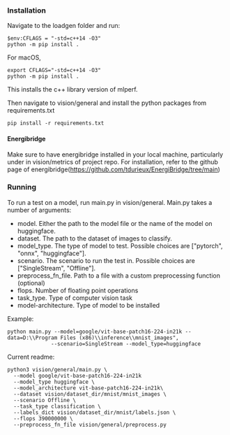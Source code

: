 ### Installation

Navigate to the loadgen folder and run:

```console
$env:CFLAGS = "-std=c++14 -O3"
python -m pip install .
```
For macOS, 
```console
export CFLAGS="-std=c++14 -O3"
python -m pip install .
```

This installs the c++ library version of mlperf.

Then navigate to vision/general and install the python packages from requirements.txt

```console
pip install -r requirements.txt
```
#### Energibridge
Make sure to have energibridge installed in your local machine, particularly under in vision/metrics of project repo. For installation, refer to the github page of energibridge(https://github.com/tdurieux/EnergiBridge/tree/main)

### Running

To run a test on a model, run main.py in vision/general. Main.py takes a number of arguments:

- model. Either the path to the model file or the name of the model on huggingface.
- dataset. The path to the dataset of images to classify.
- model_type. The type of model to test. Possible choices are ["pytorch", "onnx", "huggingface"].
- scenario. The scenario to run the test in. Possible choices are ["SingleStream", "Offline"].
- preprocess_fn_file. Path to a file with a custom preprocessing function (optional)
- flops. Number of floating point operations 
- task_type. Type of computer vision task
- model-architecture. Type of model to be installed

Example:

```console
python main.py --model=google/vit-base-patch16-224-in21k --data=D:\\Program Files (x86)\\inference\\mnist_images",
              --scenario=SingleStream --model_type=huggingface
```
Current readme:
```console
python3 vision/general/main.py \                             
  --model google/vit-base-patch16-224-in21k
  --model_type huggingface \
  --model_architecture vit-base-patch16-224-in21k\
  --dataset vision/dataset_dir/mnist/mnist_images \
  --scenario Offline \
  --task_type classification \
  --labels_dict vision/dataset_dir/mnist/labels.json \
  --flops 390000000 \
  --preprocess_fn_file vision/general/preprocess.py
```